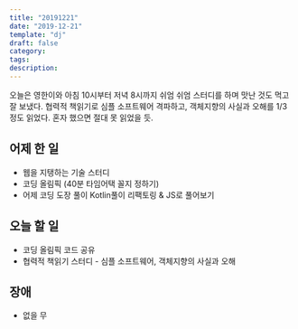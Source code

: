 ```yaml
---
title: "20191221"
date: "2019-12-21"
template: "dj"
draft: false
category: 
tags:
description:
---
```


오늘은 영한이와 아침 10시부터 저녁 8시까지 쉬엄 쉬엄
스터디를 하며 맛난 것도 먹고 잘 보냈다.
협력적 책읽기로 심플 소프트웨어 격파하고,
객체지향의 사실과 오해를 1/3 정도 읽었다.
혼자 했으면 절대 못 읽었을 듯.

## 어제 한 일

* 웹을 지탱하는 기술 스터디
* 코딩 올림픽 (40분 타임어택 꼴지 정하기)
* 어제 코딩 도장 풀이 Kotlin풀이 리팩토링 & JS로 풀어보기

## 오늘 할 일

* 코딩 올림픽 코드 공유
* 협력적 책읽기 스터디 - 심플 소프트웨어, 객체지향의 사실과 오해

## 장애

* 없을 무
